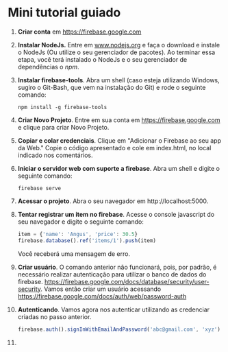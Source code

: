 # Mini tutorial guiado

1. **Criar conta** em https://firebase.google.com

2. **Instalar NodeJs.** Entre em www.nodejs.org e faça o download e instale o NodeJs (Ou utilize o seu gerenciador de pacotes). Ao terminar essa etapa, você terá instalado o NodeJs e o seu gerenciador de dependências o *npm*.

3. **Instalar firebase-tools**. Abra um shell (caso esteja utilizando Windows, sugiro o Git-Bash, que vem na instalação do Git) e rode o seguinte comando:

    ```shell
    npm install -g firebase-tools
    ```

4. **Criar Novo Projeto**. Entre em sua conta em https://firebase.google.com e clique para criar Novo Projeto. 

5. **Copiar e colar credenciais**. Clique em "Adicionar o Firebase ao seu app da Web." Copie o código apresentado e cole em index.html, no local indicado nos comentários.

6. **Iniciar o servidor web com suporte a firebase**. Abra um shell e digite o seguinte comando:

    ```shell
    firebase serve
    ```

7. **Acessar o projeto**. Abra o seu navegador em http://localhost:5000.

8. **Tentar registrar um item no firebase**.  Acesse o console javascript do seu navegador e digite o seguinte comando:
    
    ```javascript  
    item = {'name': 'Angus', 'price': 30.5}
    firebase.database().ref('items/1').push(item)
    ```

    Você receberá uma mensagem de erro.

9. **Criar usuário**. O comando anterior não funcionará, pois, por padrão, é necessário realizar
autenticação para utilizar o banco de dados do firebase. https://firebase.google.com/docs/database/security/user-security. Vamos então criar um usuário acessando https://firebase.google.com/docs/auth/web/password-auth

10. **Autenticando**. Vamos agora nos autenticar utilizando as credenciar criadas no passo anterior. 

	```javascript
	firebase.auth().signInWithEmailAndPassword('abc@gmail.com', 'xyz')
	```

11. 

